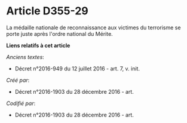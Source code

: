# Article D355-29

La médaille nationale de reconnaissance aux victimes du terrorisme se porte juste après l'ordre national du Mérite.

**Liens relatifs à cet article**

_Anciens textes_:

  - Décret n°2016-949 du 12 juillet 2016 - art. 7, v. init.

_Créé par_:

  - Décret n°2016-1903 du 28 décembre 2016 - art.

_Codifié par_:

  - Décret n°2016-1903 du 28 décembre 2016 - art.

